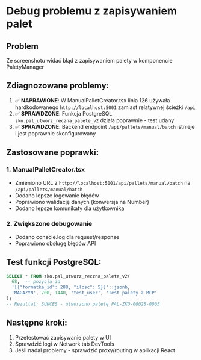 # Debug problemu z zapisywaniem palet

## Problem
Ze screenshotu widać błąd z zapisywaniem palety w komponencie PaletyManager

## Zdiagnozowane problemy:
1. ✅ **NAPRAWIONE**: W ManualPalletCreator.tsx linia 126 używała hardkodowanego `http://localhost:5001` zamiast relatywnej ścieżki `/api`
2. ✅ **SPRAWDZONE**: Funkcja PostgreSQL `zko.pal_utworz_reczna_palete_v2` działa poprawnie - test udany
3. ✅ **SPRAWDZONE**: Backend endpoint `/api/pallets/manual/batch` istnieje i jest poprawnie skonfigurowany

## Zastosowane poprawki:

### 1. ManualPalletCreator.tsx
- Zmieniono URL z `http://localhost:5001/api/pallets/manual/batch` na `/api/pallets/manual/batch`
- Dodano lepsze logowanie błędów
- Poprawiono walidację danych (konwersja na Number)
- Dodano lepsze komunikaty dla użytkownika

### 2. Zwiększone debugowanie
- Dodano console.log dla request/response
- Poprawiono obsługę błędów API

## Test funkcji PostgreSQL:
```sql
SELECT * FROM zko.pal_utworz_reczna_palete_v2(
  68,  -- pozycja_id
  '[{"formatka_id": 288, "ilosc": 5}]'::jsonb,
  'MAGAZYN', 700, 1440, 'test_user', 'Test palety z MCP'
);
-- Rezultat: SUKCES - utworzono paletę PAL-ZKO-00028-0005
```

## Następne kroki:
1. Przetestować zapisywanie palety w UI
2. Sprawdzić logi w Network tab DevTools
3. Jeśli nadal problemy - sprawdzić proxy/routing w aplikacji React
